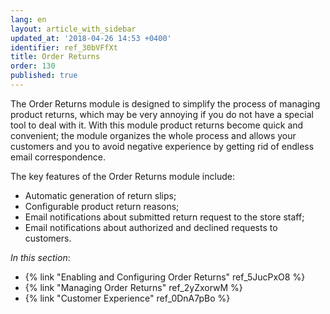 ```yaml
---
lang: en
layout: article_with_sidebar
updated_at: '2018-04-26 14:53 +0400'
identifier: ref_30bVFfXt
title: Order Returns
order: 130
published: true
---
```

The Order Returns module is designed to simplify the process of managing product returns, which may be very annoying if you do not have a special tool to deal with it. With this module product returns become quick and convenient; the module organizes the whole process and allows your customers and you to avoid negative experience by getting rid of endless email correspondence.

The key features of the Order Returns module include:

* Automatic generation of return slips;
* Configurable product return reasons;
* Email notifications about submitted return request to the store staff;
* Email notifications about authorized and declined requests to customers.

_In this section_:

*  {% link "Enabling and Configuring Order Returns" ref_5JucPxO8 %}
*  {% link "Managing Order Returns" ref_2yZxorwM %}
*  {% link "Customer Experience" ref_0DnA7pBo %}
